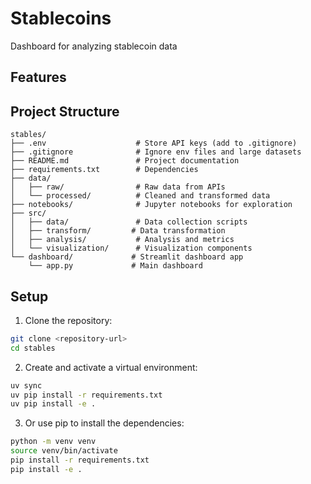 # Stablecoins 
Dashboard for analyzing stablecoin data

## Features


## Project Structure

```
stables/
├── .env                    # Store API keys (add to .gitignore)
├── .gitignore              # Ignore env files and large datasets
├── README.md               # Project documentation
├── requirements.txt        # Dependencies
├── data/
│   ├── raw/                # Raw data from APIs
│   └── processed/          # Cleaned and transformed data
├── notebooks/              # Jupyter notebooks for exploration
├── src/
│   ├── data/               # Data collection scripts
│   ├── transform/         # Data transformation
│   ├── analysis/           # Analysis and metrics
│   └── visualization/      # Visualization components
└── dashboard/             # Streamlit dashboard app
    └── app.py             # Main dashboard
```

## Setup

1. Clone the repository:
```bash
git clone <repository-url>
cd stables
```

2. Create and activate a virtual environment:
```bash
uv sync
uv pip install -r requirements.txt
uv pip install -e .
```
3. Or use pip to install the dependencies:
```bash
python -m venv venv
source venv/bin/activate 
pip install -r requirements.txt
pip install -e .
```



